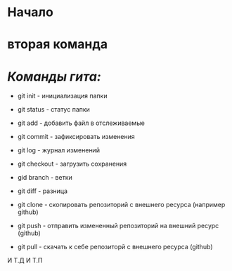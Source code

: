 

# Начало

# вторая команда

# *Команды гита:*

* git init - инициализация папки

* git status - статус папки

* git add - добавить файл в отслеживаемые

* git commit - зафиксировать изменения

* git log - журнал изменений

* git checkout - загрузить сохранения

* gid branch - ветки

* git diff - разница

* git clone - скопировать репозиторий с внешнего ресурса (например github)

* git push - отправить измененный репозиторий на внешний ресурс (github)

* git pull - скачать к себе репозиторй с внешнего ресурса (github)  

И Т.Д И Т.П